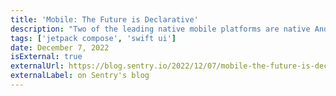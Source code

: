 ```yaml
---
title: 'Mobile: The Future is Declarative'
description: "Two of the leading native mobile platforms are native Android and iOS, both of which have had interesting innovations recently. With the introductions of Jetpack Compose and SwiftUI, developing native apps looks very similar to developing React Native or Flutter apps. Both React Native and Flutter have a declarative approach from the start, but with Android and iOS now joining the declarative bandwagon, we can see that the future of mobile development is declarative."
tags: ['jetpack compose', 'swift ui']
date: December 7, 2022
isExternal: true
externalUrl: https://blog.sentry.io/2022/12/07/mobile-the-future-is-declarative/ 
externalLabel: on Sentry's blog
---
```

